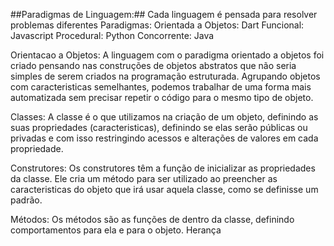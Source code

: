 ##Paradigmas de Linguagem:##
Cada linguagem é pensada para resolver problemas diferentes
Paradigmas:
Orientada a Objetos: Dart
Funcional: Javascript
Procedural: Python
Concorrente: Java

Orientacao a Objetos:
A linguagem com o paradigma orientado a objetos foi criado pensando nas construções de objetos abstratos
que não seria simples de serem criados na programação estruturada. Agrupando objetos com caracteristicas semelhantes,
podemos trabalhar de uma forma mais automatizada sem precisar repetir o código para o mesmo tipo de objeto.

Classes:
A classe é o que utilizamos na criação de um objeto, definindo as suas propriedades (caracteristicas), definindo se elas
serão públicas ou privadas e com isso restringindo acessos e alterações de valores em cada propriedade.

Construtores:
Os construtores têm a função de inicializar as propriedades da classe. Ele cria um método para ser utilizado ao preencher
as caracteristicas do objeto que irá usar aquela classe, como se definisse um padrão.

Métodos:
Os métodos são as funções de dentro da classe, definindo comportamentos para ela e para o objeto.
Herança
